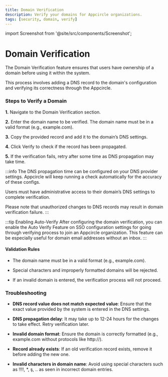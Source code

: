 ```yaml
---
title: Domain Verification
description: Verify your domains for Appcircle organizations.
tags: [security, domain, verify]
---
```


import Screenshot from '@site/src/components/Screenshot';

# Domain Verification

The Domain Verification feature ensures that users have ownership of a domain before using it within the system.

This process involves adding a DNS record to the domain's configuration and verifying its correctness through the Appcircle.

### Steps to Verify a Domain

**1.** Navigate to the Domain Verification section.

<Screenshot url='https://cdn.appcircle.io/docs/assets/BE5770-verify1.png' />

**2.** Enter the domain name to be verified. The domain name must be in a valid format (e.g., example.com).

<Screenshot url='https://cdn.appcircle.io/docs/assets/BE5770-verify2.png' />

**3.** Copy the provided record and add it to the domain’s DNS settings.

<Screenshot url='https://cdn.appcircle.io/docs/assets/BE5770-verify3.png' />

**4.** Click Verify to check if the record has been propagated.

<Screenshot url='https://cdn.appcircle.io/docs/assets/BE5770-verify4.png' />

**5.** If the verification fails, retry after some time as DNS propagation may take time.

<Screenshot url='https://cdn.appcircle.io/docs/assets/BE5770-verify5.png' />

:::info
The DNS propagation time can be configured on your DNS provider settings. Appcircle will keep running a check automatically for the accuracy of these configs.

Users must have administrative access to their domain’s DNS settings to complete verification.

Please note that unauthorized changes to DNS records may result in domain verification failure.
:::

:::tip Enabling Auto-Verify
After configuring the domain verification, you can enable the Auto Verify Feature on SSO configuration settings for going through verifying process to join an Appcircle organization. This feature can be especially useful for domain email addresses without an inbox.
:::
<Screenshot url='https://cdn.appcircle.io/docs/assets/BE5770-verify6.png' />


#### Validation Rules

- The domain name must be in a valid format (e.g., example.com).

- Special characters and improperly formatted domains will be rejected.

- If an invalid domain is entered, the verification process will not proceed.

### Troubleshooting

- **DNS record value does not match expected value**: Ensure that the exact value provided by the system is entered in the DNS settings.

- **DNS propagation delay**: It may take up to 12-24 hours for the changes to take effect. Retry verification later.

- **Invalid domain format**: Ensure the domain is correctly formatted (e.g., example.com without protocols like http://).

- **Record already exists**: If an old verification record exists, remove it before adding the new one.

- **Invalid characters in domain name**: Avoid using special characters such as !!!!, *, ş, .. as seen in incorrect domain entries.